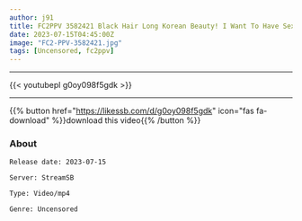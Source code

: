 ```yaml
---
author: j91
title: FC2PPV 3582421 Black Hair Long Korean Beauty! I Want To Have Sex… 2 Shots Of Shocking Bareback Vaginal Cum Shot!
date: 2023-07-15T04:45:00Z
image: "FC2-PPV-3582421.jpg"
tags: [Uncensored, fc2ppv]
---
```

___

{{< youtubepl g0oy098f5gdk >}}
___

{{% button href="https://likessb.com/d/g0oy098f5gdk" icon="fas fa-download" %}}download this video{{% /button %}}
### About

`Release date: 2023-07-15`

`Server: StreamSB`

`Type: Video/mp4`

`Genre:	Uncensored`